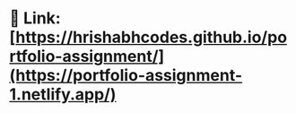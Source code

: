 # 🔗 Link: [https://hrishabhcodes.github.io/portfolio-assignment/](https://portfolio-assignment-1.netlify.app/)
